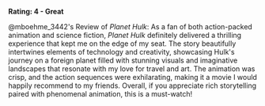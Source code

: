 **Rating: 4 - Great**

@mboehme_3442's Review of *Planet Hulk*: As a fan of both action-packed animation and science fiction, *Planet Hulk* definitely delivered a thrilling experience that kept me on the edge of my seat. The story beautifully intertwines elements of technology and creativity, showcasing Hulk's journey on a foreign planet filled with stunning visuals and imaginative landscapes that resonate with my love for travel and art. The animation was crisp, and the action sequences were exhilarating, making it a movie I would happily recommend to my friends. Overall, if you appreciate rich storytelling paired with phenomenal animation, this is a must-watch!